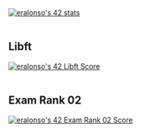<div>
  <div>
    <a href="https://github.com/JaeSeoKim/badge42">
     <img src="https://badge42.vercel.app/api/v2/cl9gs40hi00540hl4ml1s4fw0/stats?cursusId=21&coalitionId=206" alt="eralonso's 42 stats" />
    </a>
  </div>
  </br>
  <div>
    <h2>Libft</h2>
  </div>
  <div>
    <a href="https://github.com/JaeSeoKim/badge42">
      <img src="https://badge42.vercel.app/api/v2/cl9gs40hi00540hl4ml1s4fw0/project/2788500" alt="eralonso's 42 Libft Score" />
    </a>
  </div>
  </br>
  <div>
    <h2>Exam Rank 02</h2>
  </div>
  <div>
    <a href="https://github.com/JaeSeoKim/badge42">
     <img src="https://badge42.vercel.app/api/v2/cl9gs40hi00540hl4ml1s4fw0/project/2824036" alt="eralonso's 42 Exam Rank 02 Score" />
    </a>
  </div>
</div>
